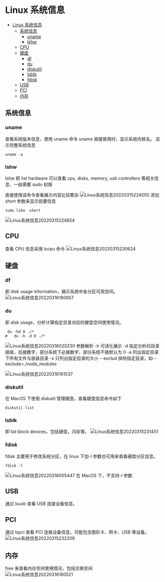 # Linux 系统信息

<!-- @import "[TOC]" {cmd="toc" depthFrom=1 depthTo=6 orderedList=false} -->

<!-- code_chunk_output -->

- [Linux 系统信息](#linux-系统信息)
  - [系统信息](#系统信息)
    - [uname](#uname)
    - [lshw](#lshw)
  - [CPU](#cpu)
  - [硬盘](#硬盘)
    - [df](#df)
    - [du](#du)
    - [diskutil](#diskutil)
    - [lsblk](#lsblk)
    - [fdisk](#fdisk)
  - [USB](#usb)
  - [PCI](#pci)
  - [内存](#内存)

<!-- /code_chunk_output -->

## 系统信息

### uname

查看系统版本信息，使用 uname 命令
uname 直接使用时，显示系统内核名。
显示完整系统信息

```shell
uname -a
```

### lshw

lshw 即 list hardware 可以查看 cpu, disks, memory, usb controllers 等相关信息，一般需要 sudo 权限

直接使用该命令查看展示内容比较繁杂
![Linux系统信息20220315224550](https://raw.githubusercontent.com/skylinety/blog-pics/master/imgs/Linux%E7%B3%BB%E7%BB%9F%E4%BF%A1%E6%81%AF20220315224550.png)
添加 short 参数来显示扼要信息

```shell
sudo lshw -short
```

![Linux系统信息20220315224854](https://raw.githubusercontent.com/skylinety/blog-pics/master/imgs/Linux%E7%B3%BB%E7%BB%9F%E4%BF%A1%E6%81%AF20220315224854.png)

## CPU

查看 CPU 信息采用 lscpu 命令
![Linux系统信息20220315230624](https://raw.githubusercontent.com/skylinety/blog-pics/master/imgs/Linux%E7%B3%BB%E7%BB%9F%E4%BF%A1%E6%81%AF20220315230624.png)

## 硬盘

### df

即 disk usage information，展示系统中各分区可用空间。
![Linux系统信息20220316160957](https://raw.githubusercontent.com/skylinety/blog-pics/master/imgs/Linux%E7%B3%BB%E7%BB%9F%E4%BF%A1%E6%81%AF20220316160957.png)

### du

即 disk usage，分析计算指定目录对应的硬盘空间使用情况。

```shell
 du -hd 0 ./*
#   du -h -d 0 ./*
```

![Linux系统信息20220316020230](https://raw.githubusercontent.com/skylinety/blog-pics/master/imgs/Linux%E7%B3%BB%E7%BB%9F%E4%BF%A1%E6%81%AF20220316020230.png)
参数解析
-h 可读化展示
-d 指定分析的目录层级，后接数字，部分系统下必接数字，部分系统不接默认为 0
-a 列出指定目录下所有文件与层级目录
-s 只列出指定目录的大小
--exclud 排除指定目录，如--exclude=./node_modules

![Linux系统信息20220316161537](https://raw.githubusercontent.com/skylinety/blog-pics/master/imgs/Linux%E7%B3%BB%E7%BB%9F%E4%BF%A1%E6%81%AF20220316161537.png)

### diskutil

在 MacOS 下使用 diskutil 管理硬盘，查看硬盘信息命令如下

```shell
diskutil list
```

### lsblk

即 list block devices，包括硬盘，闪存等。
![Linux系统信息20220315231451](https://raw.githubusercontent.com/skylinety/blog-pics/master/imgs/Linux%E7%B3%BB%E7%BB%9F%E4%BF%A1%E6%81%AF20220315231451.png)

### fdisk

fdisk 主要用于修改系统分区，在 linux 下加-l 参数也可用来查看硬盘分区信息。

```shell
fdisk -l
```

![Linux系统信息20220316005447](https://raw.githubusercontent.com/skylinety/blog-pics/master/imgs/Linux%E7%B3%BB%E7%BB%9F%E4%BF%A1%E6%81%AF20220316005447.png)
在 MacOS 下，不支持-l 参数

## USB

通过 lsusb 查看 USB 连接设备信息。

## PCI

通过 lspci 查看 PCI 连接设备信息。可能包含图形卡、网卡、USB 等设备。
![Linux系统信息20220315232209](https://raw.githubusercontent.com/skylinety/blog-pics/master/imgs/Linux%E7%B3%BB%E7%BB%9F%E4%BF%A1%E6%81%AF20220315232209.png)

## 内存

free 来查看内存空间使用情况，包括交换空间
![Linux系统信息20220316160521](https://raw.githubusercontent.com/skylinety/blog-pics/master/imgs/Linux%E7%B3%BB%E7%BB%9F%E4%BF%A1%E6%81%AF20220316160521.png)
